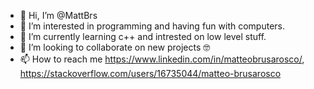 - 👋 Hi, I’m @MattBrs
- 👀 I’m interested in programming and having fun with computers.
- 🌱 I’m currently learning c++ and intrested on low level stuff.
- 💞️ I’m looking to collaborate on new projects :nerd_face:
- 📫 How to reach me https://www.linkedin.com/in/matteobrusarosco/, https://stackoverflow.com/users/16735044/matteo-brusarosco
